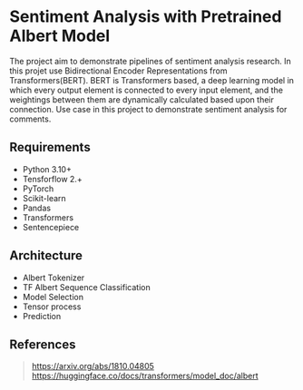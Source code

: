 
# Sentiment Analysis with Pretrained Albert Model

The project aim to demonstrate pipelines of sentiment analysis research. In this projet use Bidirectional Encoder Representations from Transformers(BERT). BERT is Transformers based, a deep learning model in which every output element is connected to every input element, and the weightings between them are dynamically calculated based upon their connection. Use case in this project to demonstrate sentiment analysis for comments. 

## Requirements
- Python 3.10+
- Tensforflow 2.+
- PyTorch
- Scikit-learn
- Pandas
- Transformers
- Sentencepiece

## Architecture
- Albert Tokenizer
- TF Albert Sequence Classification
- Model Selection
- Tensor process
- Prediction

## References
> https://arxiv.org/abs/1810.04805
> https://huggingface.co/docs/transformers/model_doc/albert